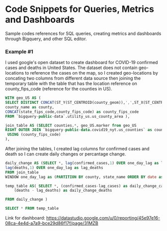 # Code Snippets for Queries, Metrics and Dashboards 

 Sample codes references for SQL queries, creating metrics and dashboards through Bigquery, and other SQL editor.
  
### Example #1 

 I used google's open dataset to create dashboard for COVID-19 confirmed cases and deaths in United States. The dataset does not contain geo-locations to reference the cases on the map, so I created geo-locations by concating two columns from different data source then joining the temporary table with the table that has the location reference on county_fips_code (reference for the counties in US).
	
```SQL 
WITH geo_US AS (
SELECT DISTINCT CONCAT(ST_Y(ST_CENTROID(county_geom)),',',ST_X(ST_CENTROID(county_geom))) AS marker,  
county_name as county, 
CONCAT(state_fips_code,county_fips_code) as county_fips_code
FROM `bigquery-public-data`.utility_us.us_county_area ),

join_table AS (SELECT counties.*, geo_US.marker from geo_US 
RIGHT OUTER JOIN `bigquery-public-data.covid19_nyt.us_counties` as counties
 USING (county_fips_code)
),

```
After joining the tables, I created lag columns for confirmed cases and death so I can create daily changes or percantage change. 
```SQL
daily_change AS (SELECT *, lag(confirmed_cases,1) OVER one_day_lag as lag_cases,
lag(deaths,1) OVER one_day_lag as lag_deaths
FROM join_table 
WINDOW one_day_lag as (PARTITION BY county, state_name ORDER BY date asc)),

temp_table AS( SELECT *, (confirmed_cases-lag_cases) as daily_change_cases, 
	(deaths - lag_deaths) as daily_change_deaths 

FROM daily_change )

SELECT * FROM temp_table 

```
Link for dashboard: https://datastudio.google.com/u/0/reporting/45e97e16-08ca-4e4d-a7a9-bce29d86f17f/page/31MZB
